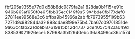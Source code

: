 fbf205a9355e77d0
d58b8dc9879fa2a1
828da0b1f154e91c
946b865ef650f0e6
5fbb35ec0149f8a5
394bde0fb170def0
27811ee99568e3c6
bffba9b45966a2ab
fb7973955f109b63
7271d9c982844a39
898c4ae8f99e75b4
7ba67c09701851de
9a63c4fab221dceb
87619815b42d4737
2d940575420a049d
838539021926ece5
87968a3b32940ebc
36a8499cd36c1574
